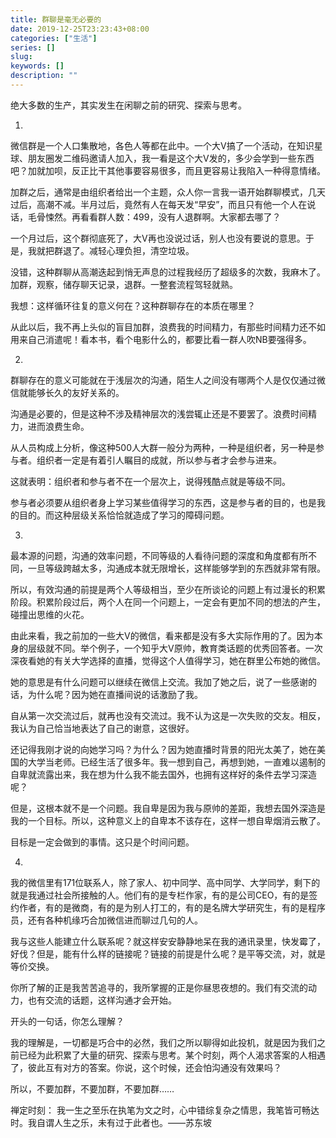 ```yaml
---
title: 群聊是毫无必要的
date: 2019-12-25T23:23:43+08:00
categories: ["生活"]
series: []
slug: 
keywords: []
description: ""
---
```


绝大多数的生产，其实发生在闲聊之前的研究、探索与思考。

1.
微信群是一个人口集散地，各色人等都在此中。一个大V搞了一个活动，在知识星球、朋友圈发二维码邀请人加入，我一看是这个大V发的，多少会学到一些东西吧？加就加呗，反正比干其他事要容易很多，而且更容易让我陷入一种得意情绪。

加群之后，通常是由组织者给出一个主题，众人你一言我一语开始群聊模式，几天过后，高潮不减。半月过后，竟然有人在每天发“早安”，而且只有他一个人在说话，毛骨悚然。再看看群人数：499，没有人退群啊。大家都去哪了？

一个月过后，这个群彻底死了，大V再也没说过话，别人也没有要说的意思。于是，我就把群退了。减轻心理负担，清空垃圾。

没错，这种群聊从高潮迭起到悄无声息的过程我经历了超级多的次数，我麻木了。加群，观察，储存聊天记录，退群。一整套流程驾轻就熟。

我想：这样循环往复的意义何在？这种群聊存在的本质在哪里？

从此以后，我不再上头似的盲目加群，浪费我的时间精力，有那些时间精力还不如用来自己消遣呢！看本书，看个电影什么的，都要比看一群人吹NB要强得多。

2.
群聊存在的意义可能就在于浅层次的沟通，陌生人之间没有哪两个人是仅仅通过微信就能够长久的友好关系的。

沟通是必要的，但是这种不涉及精神层次的浅尝辄止还是不要罢了。浪费时间精力，进而浪费生命。

从人员构成上分析，像这种500人大群一般分为两种，一种是组织者，另一种是参与者。组织者一定是有着引人瞩目的成就，所以参与者才会参与进来。

这就表明：组织者和参与者不在一个层次上，说得残酷点就是等级不同。

参与者必须要从组织者身上学习某些值得学习的东西，这是参与者的目的，也是我的目的。而这种层级关系恰恰就造成了学习的障碍问题。

3.
最本源的问题，沟通的效率问题，不同等级的人看待问题的深度和角度都有所不同，一旦等级跨越太多，沟通成本就无限增长，这样能够学到的东西就非常有限。

所以，有效沟通的前提是两个人等级相当，至少在所谈论的问题上有过漫长的积累阶段。积累阶段过后，两个人在同一个问题上，一定会有更加不同的想法的产生，碰撞出思维的火花。

由此来看，我之前加的一些大V的微信，看来都是没有多大实际作用的了。因为本身的层级就不同。举个例子，一个知乎大V原帅，教育类话题的优秀回答者。一次深夜看她的有关大学选择的直播，觉得这个人值得学习，她在群里公布她的微信。

她的意思是有什么问题可以继续在微信上交流。我加了她之后，说了一些感谢的话，为什么呢？因为她在直播间说的话激励了我。

自从第一次交流过后，就再也没有交流过。我不认为这是一次失败的交友。相反，我认为自己恰当地表达了自己的谢意，这很好。

还记得我刚才说的向她学习吗？为什么？因为她直播时背景的阳光太美了，她在美国的大学当老师。已经生活了很多年。我一想到自己，再想到她，一直难以遏制的自卑就流露出来，我在想为什么我不能去国外，也拥有这样好的条件去学习深造呢？

但是，这根本就不是一个问题。我自卑是因为我与原帅的差距，我想去国外深造是我的一个目标。所以，这种意义上的自卑本不该存在，这样一想自卑烟消云散了。

目标是一定会做到的事情。这只是个时间问题。

4.
我的微信里有171位联系人，除了家人、初中同学、高中同学、大学同学，剩下的就是我通过社会所接触的人。他们有的是专栏作家，有的是公司CEO，有的是签约作者，有的是微商，有的是为别人打工的，有的是名牌大学研究生，有的是程序员，还有各种机缘巧合加微信进而聊过几句的人。

我与这些人能建立什么联系呢？就这样安安静静地呆在我的通讯录里，快发霉了，好伐？但是，能有什么样的链接呢？链接的前提是什么呢？是平等交流，对，就是等价交换。

你所了解的正是我苦苦追寻的，我所掌握的正是你昼思夜想的。我们有交流的动力，也有交流的话题，这样沟通才会开始。

开头的一句话，你怎么理解？

我的理解是，一切都是巧合中的必然，我们之所以聊得如此投机，就是因为我们之前已经为此积累了大量的研究、探索与思考。某个时刻，两个人渴求答案的人相遇了，彼此互有对方的答案。你说，这个时候，还会怕沟通没有效果吗？

所以，不要加群，不要加群，不要加群……

禅定时刻：
我一生之至乐在执笔为文之时，心中错综复杂之情思，我笔皆可畅达时。我自谓人生之乐，未有过于此者也。——苏东坡